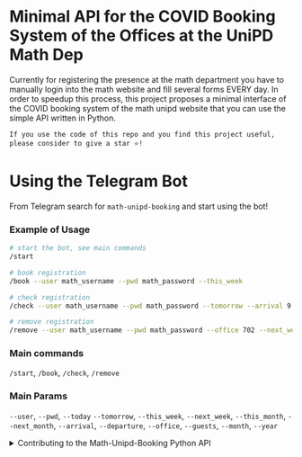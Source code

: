 # Minimal API for the COVID Booking System of the Offices at the UniPD Math Dep 

Currently for registering the presence at the math department you have to manually login into the math website and fill several forms EVERY day. In order to speedup this process, this project proposes a minimal interface of the COVID booking system of the math unipd website that you can use the simple API written in Python.

```
If you use the code of this repo and you find this project useful, 
please consider to give a star ⭐!
```

# Using the Telegram Bot
From Telegram search for `math-unipd-booking` and start using the bot!

### Example of Usage
```bash
# start the bot, see main commands
/start

# book registration
/book --user math_username --pwd math_password --this_week

# check registration
/check --user math_username --pwd math_password --tomorrow --arrival 9 --departure 18

# remove registration
/remove --user math_username --pwd math_password --office 702 --next_week
```

### Main commands
`/start`, `/book`, `/check`, `/remove`

### Main Params
`--user`, `--pwd`, `--today` `--tomorrow`, `--this_week`, `--next_week`, `--this_month`, `--next_month`, `--arrival`, `--departure`, `--office`, `--guests`, `--month`, `--year`

<details>
<summary>Contributing to the Math-Unipd-Booking Python API</summary>

### Requirements
- You have to clone the repo:
```bash
# clone the repo
git clone https://github.com/guglielmocamporese/math-unipd-booking-bot.git

# go the project folder
cd math-unipd-booking-bot
```
- You have to use Python 3.x (specifially I used Python 3.7, but 3.x should be ok),
- You need the `lxml`, `pandas` and `python-telegram-bot` packages installed,
- You need to extend the permissions for the bash scripts:
```bash
# extend files permissions
chmod +x ./scripts/book ./scripts/check ./scripts/remove
```

### Example of Usage
```bash
# Book the office
./scripts/book # book the office 732 from 9:00 to 18:00, today
./scripts/book --office 702 --tomorrow # book the office 702 from 9:00 to 18:00, tomorrow
./scripts/book --next_week -ta 10 -td 19 # book the office 732 from 10:00 to 19:00, all the next week
./scripts/book --this_month # book the office 732 from 9:00 to 18:00, all this month

# Check reservations
./scripts/check --this_month # check all my reservations of this month in office 732

# Remove reservations
./scripts/remove --this_week # remove all my reservations of this week in office 732
```

Here all the input arguments that are supported:
```bash
usage: ['--help'] [-h] [--mode {book,check,remove}] [--year {2020,2021,2022}]
                  [--month {1,2,3,4,5,6,7,8,9,10,11,12}] [--day DAY]
                  [--arrival {7,8,9,10,11,12,13,14,15,16,17,18}]
                  [--departure {8,9,10,11,12,13,14,15,16,17,18,19}]
                  [--office OFFICE] [--guests GUESTS] [--today] [--tomorrow]
                  [--this_week] [--next_week] [--this_month] [--next_month]
                  [--user USER] [--pwd PWD]

optional arguments:
  -h, --help            show this help message and exit
  --mode {book,check,remove}
                        Year of the booking.
  --year {2020,2021,2022}
                        Year of the booking.
  --month {1,2,3,4,5,6,7,8,9,10,11,12}
                        Month number of the booking.
  --day DAY             Day of the booking.
  --arrival {7,8,9,10,11,12,13,14,15,16,17,18}
                        Time of arrival (h) of the booking.
  --departure {8,9,10,11,12,13,14,15,16,17,18,19}
                        Time of departure (h) of the booking.
  --office OFFICE       Office number.
  --guests GUESTS       Guests names (optional).
  --today               Use today as the time reference.
  --tomorrow            Use tomorrow as the time reference.
  --this_week           Use this week as the time reference.
  --next_week           Use next week as the time reference.
  --this_month          Use this month as the time reference.
  --next_month          Use next month as the time reference.
  --user USER           Math username.
  --pwd PWD             Math password.
```


### TODO
- [X] Implemented a Telegram Bot that handles bookings,
- [ ] Implemented a Slack Bot that handles bookings,
- [ ] Extend the code on different web browser other than Chrome,
- [ ] Add functionalities (booking statistics, ...)
</details>

